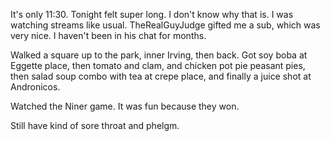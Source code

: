It's only 11:30. Tonight felt super long. I don't know why that is. I was watching streams like usual. TheRealGuyJudge gifted me a sub, which was very nice. I haven't been in his chat for months.

Walked a square up to the park, inner Irving, then back. Got soy boba at Eggette place, then tomato and clam, and chicken pot pie peasant pies, then salad soup combo with tea at crepe place, and finally a juice shot at Andronicos.

Watched the Niner game. It was fun because they won.

Still have kind of sore throat and phelgm.
